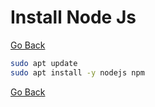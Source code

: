 # Install Node Js

[Go Back](./../README.md)

```bash
sudo apt update
sudo apt install -y nodejs npm
```

[Go Back](./../README.md)